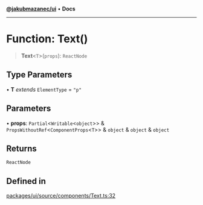 [**@jakubmazanec/ui**](../README.md) • **Docs**

---

# Function: Text()

> **Text**\<`T`\>(`props`): `ReactNode`

## Type Parameters

• **T** _extends_ `ElementType` = `"p"`

## Parameters

• **props**: `Partial`\<`Writable`\<`object`\>\> & `PropsWithoutRef`\<`ComponentProps`\<`T`\>\> &
`object` & `object` & `object`

## Returns

`ReactNode`

## Defined in

[packages/ui/source/components/Text.ts:32](https://github.com/jakubmazanec/tools/blob/e8e1a063ee4a3ba5413ab6c19f760853c220a8ce/packages/ui/source/components/Text.ts#L32)
